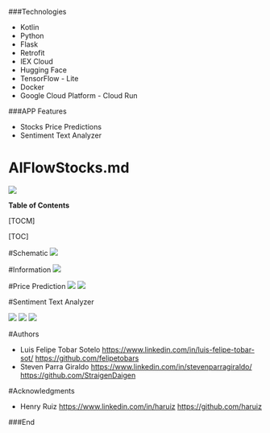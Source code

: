###Technologies
- Kotlin
- Python
- Flask
- Retrofit
- IEX Cloud
- Hugging Face
- TensorFlow - Lite
- Docker
- Google Cloud Platform - Cloud Run


###APP Features

- Stocks Price Predictions
- Sentiment Text Analyzer



# AIFlowStocks.md

![](https://i.ibb.co/mRgxx15/AI-Flow-Stocks.png)





**Table of Contents**

[TOCM]

[TOC]

#Schematic 
![](https://i.ibb.co/LvzqDqf/Project-Flow-Chart.png)


#Information
![](https://i.ibb.co/4mC0fkp/info-section.png)


#Price Prediction 
![](https://i.ibb.co/Twgmk8F/prediction-section-1.png)
![](https://i.ibb.co/gvnr4yc/prediction-section-2.png)


#Sentiment Text Analyzer

![](https://i.ibb.co/1dhHVMf/news-sentiment-1.png)
![](https://i.ibb.co/L1XgrkD/news-sentiment-2.png)
![](https://i.ibb.co/M7CM5T1/news-sentiment-3.png)


#Authors 
- Luis Felipe Tobar Sotelo
	https://www.linkedin.com/in/luis-felipe-tobar-sot/
	https://github.com/felipetobars
- Steven Parra Giraldo 
	https://www.linkedin.com/in/stevenparragiraldo/
	https://github.com/StraigenDaigen

#Acknowledgments
- Henry Ruiz 
	https://www.linkedin.com/in/haruiz
	https://github.com/haruiz

###End
